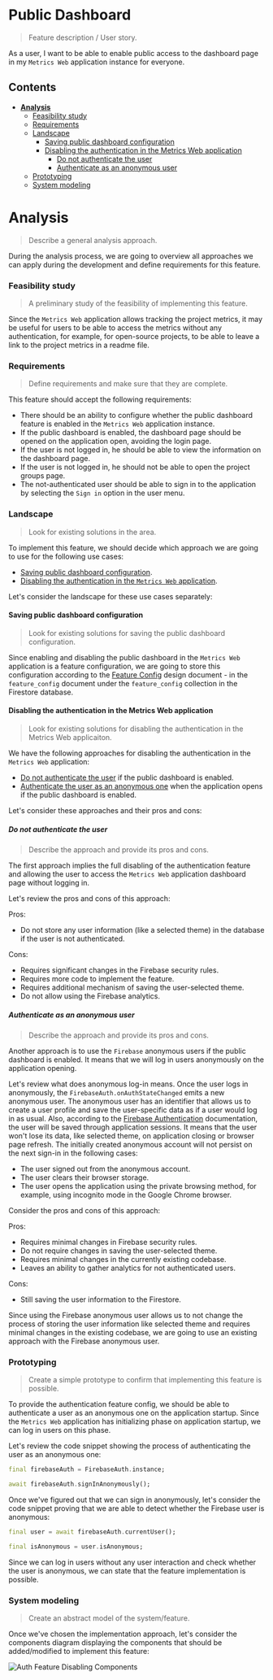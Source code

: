 # Public Dashboard
> Feature description / User story.

As a user, I want to be able to enable public access to the dashboard page in my `Metrics Web` application instance for everyone.

## Contents

- [**Analysis**](#analysis)
    - [Feasibility study](#feasibility-study)
    - [Requirements](#requirements)
    - [Landscape](#landscape)
        - [Saving public dashboard configuration](#Saving-public-dashboard-configuration)
        - [Disabling the authentication in the Metrics Web application](#Disabling-the-authentication-in-the-Metrics-Web-application)
            - [Do not authenticate the user](#Do-not-authenticate-the-user)
            - [Authenticate as an anonymous user](#Authenticate-as-an-anonymous-user)
    - [Prototyping](#prototyping)
    - [System modeling](#system-modeling)

# Analysis
> Describe a general analysis approach.

During the analysis process, we are going to overview all approaches we can apply during the development and define requirements for this feature.

### Feasibility study
> A preliminary study of the feasibility of implementing this feature.

Since the `Metrics Web` application allows tracking the project metrics, it may be useful for users to be able to access the metrics without any authentication, for example, for open-source projects, to be able to leave a link to the project metrics in a readme file.

### Requirements
> Define requirements and make sure that they are complete.

This feature should accept the following requirements: 

- There should be an ability to configure whether the public dashboard feature is enabled in the `Metrics Web` application instance.
- If the public dashboard is enabled, the dashboard page should be opened on the application open, avoiding the login page.
- If the user is not logged in, he should be able to view the information on the dashboard page. 
- If the user is not logged in, he should not be able to open the project groups page.
- The not-authenticated user should be able to sign in to the application by selecting the `Sign in` option in the user menu. 

### Landscape
> Look for existing solutions in the area.

To implement this feature, we should decide which approach we are going to use for the following use cases: 

- [Saving public dashboard configuration](#Saving-public-dashboard-configuration). 
- [Disabling the authentication in the `Metrics Web` application](#Disabling-the-authentication-in-the-Metrics-Web-application).

Let's consider the landscape for these use cases separately: 

#### Saving public dashboard configuration 
> Look for existing solutions for saving the public dashboard configuration.

Since enabling and disabling the public dashboard in the `Metrics Web` application is a feature configuration, we are going to store this configuration according to the [Feature Config](https://github.com/Flank/flank-dashboard/blob/master/metrics/web/docs/features/feature_config/01_feature_config_design.md) design document - in the `feature_config` document under the `feature_config` collection in the Firestore database.

#### Disabling the authentication in the Metrics Web application
> Look for existing solutions for disabling the authentication in the Metrics Web applicaiton.

We have the following approaches for disabling the authentication in the `Metrics Web` application: 

- [Do not authenticate the user](#Do-not-authenticate-the-user) if the public dashboard is enabled.
- [Authenticate the user as an anonymous one](#Authenticate-as-an-anonymous-user) when the application opens if the public dashboard is enabled.

Let's consider these approaches and their pros and cons: 

##### Do not authenticate the user
> Describe the approach and provide its pros and cons.

The first approach implies the full disabling of the authentication feature and allowing the user to access the `Metrics Web` application dashboard page without logging in. 

Let's review the pros and cons of this approach: 

Pros: 
- Do not store any user information (like a selected theme) in the database if the user is not authenticated.

Cons: 
- Requires significant changes in the Firebase security rules.
- Requires more code to implement the feature.
- Requires additional mechanism of saving the user-selected theme.
- Do not allow using the Firebase analytics.

##### Authenticate as an anonymous user
> Describe the approach and provide its pros and cons.

Another approach is to use the `Firebase` anonymous users if the public dashboard is enabled. It means that we will log in users anonymously on the application opening.

Let's review what does anonymous log-in means. Once the user logs in anonymously, the `FirebaseAuth.onAuthStateChanged` emits a new anonymous user. The anonymous user has an identifier that allows us to create a user profile and save the user-specific data as if a user would log in as usual. Also, according to the [Firebase Authentication](https://firebase.flutter.dev/docs/auth/usage/#anonymous-sign-in) documentation, the user will be saved through application sessions. It means that the user won't lose its data, like selected theme, on application closing or browser page refresh. The initially created anonymous account will not persist on the next sign-in in the following cases: 

- The user signed out from the anonymous account.
- The user clears their browser storage.
- The user opens the application using the private browsing method, for example, using incognito mode in the Google Chrome browser.

Consider the pros and cons of this approach: 

Pros: 
- Requires minimal changes in Firebase security rules.
- Do not require changes in saving the user-selected theme. 
- Requires minimal changes in the currently existing codebase.
- Leaves an ability to gather analytics for not authenticated users.

Cons:
- Still saving the user information to the Firestore. 

Since using the Firebase anonymous user allows us to not change the process of storing the user information like selected theme and requires minimal changes in the existing codebase, we are going to use an existing approach with the Firebase anonymous user.

### Prototyping
> Create a simple prototype to confirm that implementing this feature is possible.

To provide the authentication feature config, we should be able to authenticate a user as an anonymous one on the application startup. Since the `Metrics Web` application has initializing phase on application startup, we can log in users on this phase. 

Let's review the code snippet showing the process of authenticating the user as an anonymous one: 

```dart
final firebaseAuth = FirebaseAuth.instance;

await firebaseAuth.signInAnonymously();
```

Once we've figured out that we can sign in anonymously, let's consider the code snippet proving that we are able to detect whether the Firebase user is anonymous: 

```dart
final user = await firebaseAuth.currentUser();

final isAnonymous = user.isAnonymous;
```

Since we can log in users without any user interaction and check whether the user is anonymous, we can state that the feature implementation is possible. 

### System modeling
> Create an abstract model of the system/feature.

Once we've chosen the implementation approach, let's consider the components diagram displaying the components that should be added/modified to implement this feature: 

![Auth Feature Disabling Components](http://www.plantuml.com/plantuml/proxy?cache=no&fmt=svg&src=https://raw.githubusercontent.com/Flank/flank-dashboard/public_dashboard_analysis/metrics/web/docs/features/public_dashboard/diagrams/public_dashboard_components.puml)

